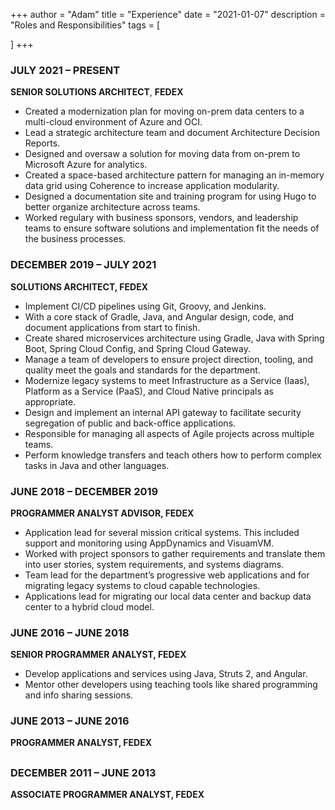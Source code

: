 +++
author = "Adam"
title = "Experience"
date = "2021-01-07"
description = "Roles and Responsibilities"
tags = [
    
]
+++

### **JULY 2021 – PRESENT**  

**SENIOR SOLUTIONS ARCHITECT**, **FEDEX**  
- Created a modernization plan for moving on-prem data centers to a multi-cloud environment of Azure and OCI.  
- Lead a strategic architecture team and document Architecture Decision Reports.  
- Designed and oversaw a solution for moving data from on-prem to Microsoft Azure for analytics.  
- Created a space-based architecture pattern for managing an in-memory data grid using Coherence to increase application modularity.  
- Designed a documentation site and training program for using Hugo to better organize architecture across teams. 
- Worked regulary with business sponsors, vendors, and leadership teams to ensure software solutions and implementation fit the needs of the business processes.  

### **DECEMBER 2019 – JULY 2021**  
**SOLUTIONS ARCHITECT, FEDEX**  
- Implement CI/CD pipelines using Git, Groovy, and Jenkins.  
- With a core stack of Gradle, Java, and Angular design, code, and document applications from start to finish.  
- Create shared microservices architecture using Gradle, Java with Spring Boot, Spring Cloud Config, and Spring Cloud Gateway.   
- Manage a team of developers to ensure project direction, tooling, and quality meet the goals and standards for the department.  
- Modernize legacy systems to meet Infrastructure as a Service (Iaas), Platform as a Service (PaaS), and Cloud Native principals as appropriate.  
- Design and implement an internal API gateway to facilitate security segregation of public and back-office applications.  
- Responsible for managing all aspects of Agile projects across multiple teams.  
- Perform knowledge transfers and teach others how to perform complex tasks in Java and other languages.  
###  
### **JUNE 2018 – DECEMBER 2019**  
**PROGRAMMER ANALYST ADVISOR, FEDEX**  
- Application lead for several mission critical systems.  This included support and monitoring using AppDynamics and VisuamVM.   
- Worked with project sponsors to gather requirements and translate them into user stories, system requirements, and systems diagrams.  
- Team lead for the department’s progressive web applications and for migrating legacy systems to cloud capable technologies.  
- Applications lead for migrating our local data center and backup data center to a hybrid cloud model.  

###  
### **JUNE 2016 – JUNE 2018**  
**SENIOR PROGRAMMER ANALYST, FEDEX**  
- Develop applications and services using Java, Struts 2, and Angular.  
- Mentor other developers using teaching tools like shared programming and info sharing sessions.  

### **JUNE 2013 – JUNE 2016**  
**PROGRAMMER ANALYST, FEDEX**  
##  
### **DECEMBER 2011 – JUNE 2013**  
**ASSOCIATE PROGRAMMER ANALYST, FEDEX**   
